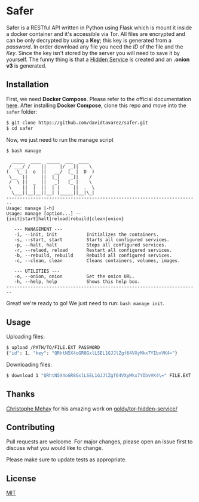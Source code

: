 # Safer

Safer is a RESTful API written in Python using Flask which is mount it inside a docker container and it's accessible via Tor. All files are encrypted and can be only decrypted by using a **Key**; this key is generated from a *password*. In order download any file you need the *ID* of the file and the *Key*. Since the key isn't stored by the server you will need to save it by yourself. The funny thing is that a [Hidden Service](https://2019.www.torproject.org/docs/onion-services) is created and an **.onion v3** is generated.

## Installation

First, we need **Docker Compose**. Please refer to the official documentation [here](https://docs.docker.com/compose/install/). After installing **Docker Compose**, clone this repo and move into the `safer` folder:

```bash
$ git clone https://github.com/davidtavarez/safer.git
$ cd safer
```

Now, we just need to run the manage script

```bash
$ bash manage
```
```
  _____  ____  _____  ___  ____
 / ___/ /    ||     |/  _]|    \
(   \_ |  o  ||   __/  [_ |  D  )
 \__  ||     ||  |_|    _]|    /
 /  \ ||  _  ||   _]   [_ |    \
 \    ||  |  ||  | |     ||  .  \
  \___||__|__||__| |_____||__|\_|
------------------------------------------------------------------------
Usage: manage [-h]
Usage: manage [option...] --{init|start|halt|reload|rebuild|clean|onion}

   --- MANAGEMENT ---
   -i, --init, init           Initializes the containers.
   -s, --start, start         Starts all configured services.
   -p, --halt, halt           Stops all configured services.
   -r, --relaod, reload       Restart all configured services.
   -b, --rebuild, rebuild     Rebuild all configured services.
   -c, --clean, clean         Cleans containers, volumes, images.

   --- UTILITIES ---
   -o, --onion, onion         Get the onion URL.
   -h, --help, help           Shows this help box.
------------------------------------------------------------------------

```

Great! we're ready to go! We just need to run: `bash manage init`.


## Usage

Uploading files:

```bash
$ upload /PATH/TO/FILE.EXT PASSWORD
{"id": 1, "key": "QRhtN5X4oGR8GxlLSEL1GJJlZgf64VXyMkx7YIbvVK4="}
```

Downloading files:

```bash
$ download 1 "QRhtN5X4oGR8GxlLSEL1GJJlZgf64VXyMkx7YIbvVK4\=" FILE.EXT
```

## Thanks

[Christophe Mehay](https://github.com/cmehay) for his amazing work on [goldy/tor-hidden-service/](https://hub.docker.com/r/goldy/tor-hidden-service/)

## Contributing
Pull requests are welcome. For major changes, please open an issue first to discuss what you would like to change.

Please make sure to update tests as appropriate.

## License
[MIT](https://choosealicense.com/licenses/mit/)
